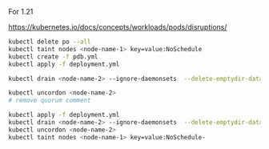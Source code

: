 For 1.21

https://kubernetes.io/docs/concepts/workloads/pods/disruptions/

```sh
kubectl delete po --all
kubectl taint nodes <node-name-1> key=value:NoSchedule
kubectl create -f pdb.yml
kubectl apply -f deployment.yml

kubectl drain <node-name-2> --ignore-daemonsets  --delete-emptydir-data --force

kubectl uncordon <node-name-2>
# remove quorum comment

kubectl apply -f deployment.yml
kubectl drain <node-name-2> --ignore-daemonsets  --delete-emptydir-data --force
kubectl uncordon <node-name-2>
kubectl taint nodes <node-name-1> key=value:NoSchedule-
```